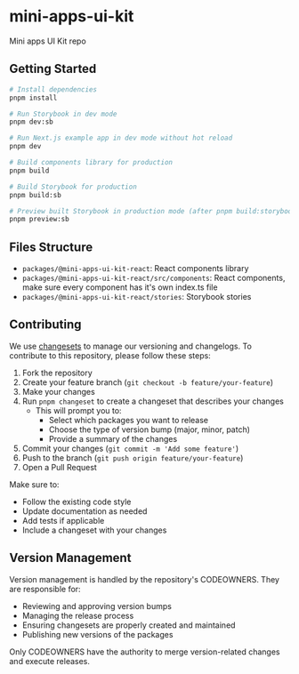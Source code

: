 # mini-apps-ui-kit

Mini apps UI Kit repo

## Getting Started

```bash
# Install dependencies
pnpm install
```

```bash
# Run Storybook in dev mode
pnpm dev:sb
```

```bash
# Run Next.js example app in dev mode without hot reload
pnpm dev
```

```bash
# Build components library for production
pnpm build
```

```bash
# Build Storybook for production
pnpm build:sb
```

```bash
# Preview built Storybook in production mode (after pnpm build:storybook)
pnpm preview:sb
```

## Files Structure

- `packages/@mini-apps-ui-kit-react`: React components library
- `packages/@mini-apps-ui-kit-react/src/components`: React components, make sure every component has it's own index.ts file
- `packages/@mini-apps-ui-kit-react/stories`: Storybook stories

## Contributing

We use [changesets](https://github.com/changesets/changesets) to manage our versioning and changelogs. To contribute to this repository, please follow these steps:

1. Fork the repository
2. Create your feature branch (`git checkout -b feature/your-feature`)
3. Make your changes
4. Run `pnpm changeset` to create a changeset that describes your changes
   - This will prompt you to:
     - Select which packages you want to release
     - Choose the type of version bump (major, minor, patch)
     - Provide a summary of the changes
5. Commit your changes (`git commit -m 'Add some feature'`)
6. Push to the branch (`git push origin feature/your-feature`)
7. Open a Pull Request

Make sure to:
- Follow the existing code style
- Update documentation as needed
- Add tests if applicable
- Include a changeset with your changes

## Version Management

Version management is handled by the repository's CODEOWNERS. They are responsible for:

- Reviewing and approving version bumps
- Managing the release process
- Ensuring changesets are properly created and maintained
- Publishing new versions of the packages

Only CODEOWNERS have the authority to merge version-related changes and execute releases.
